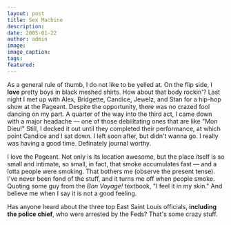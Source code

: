 ```yaml
---
layout: post
title: Sex Machine
description:
date: 2005-01-22
author: admin
image:
image_caption:
tags:
featured:
---
```


As a general rule of thumb, I do not like to be yelled at. On the flip side, I **love** pretty boys in black meshed shirts. How about that body rockin'? Last night I met up with Alex, Bridgette, Candice, Jewelz, and Stan for a hip-hop show at the Pageant. Despite the opportunity, there was no crazed fool dancing on my part. A quarter of the way into the third act, I came down with a major headache — one of those debilitating ones that are like "Mon Dieu!" Still, I decked it out until they completed their performance, at which point Candice and I sat down. I left soon after, but didn't wanna go. I really was having a good time. Definately journal worthy.

I love the Pageant. Not only is its location awesome, but the place itself is so small and intimate, so small, in fact, that smoke accumulates fast — and a lotta people were smoking. That bothers me (observe the present tense). I've never been fond of the stuff, and it turns me off when people smoke. Quoting some guy from the *Bon Voyage!* textbook, "I feel it in my skin." And believe me when I say it is not a good feeling.

Has anyone heard about the three top East Saint Louis officials, **including the police chief**, who were arrested by the Feds? That's some crazy stuff.

